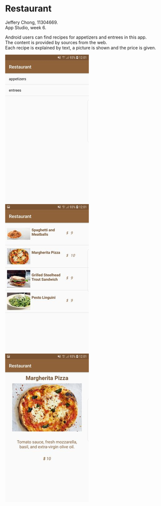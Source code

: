 # Restaurant

Jeffery Chong, 11304669.</br>
App Studio, week 6.</br>

Android users can find recipes for appetizers and entrees in this app.</br>
The content is provided by sources from the web.</br>
Each recipe is explained by text, a picture is shown and the price is given.</br>

![Screenshot](Screenshot_Restaurant.jpeg)
![Screenshot](Screenshot_Restaurant2.jpeg)
![Screenshot](Screenshot_Restaurant3.jpeg)
